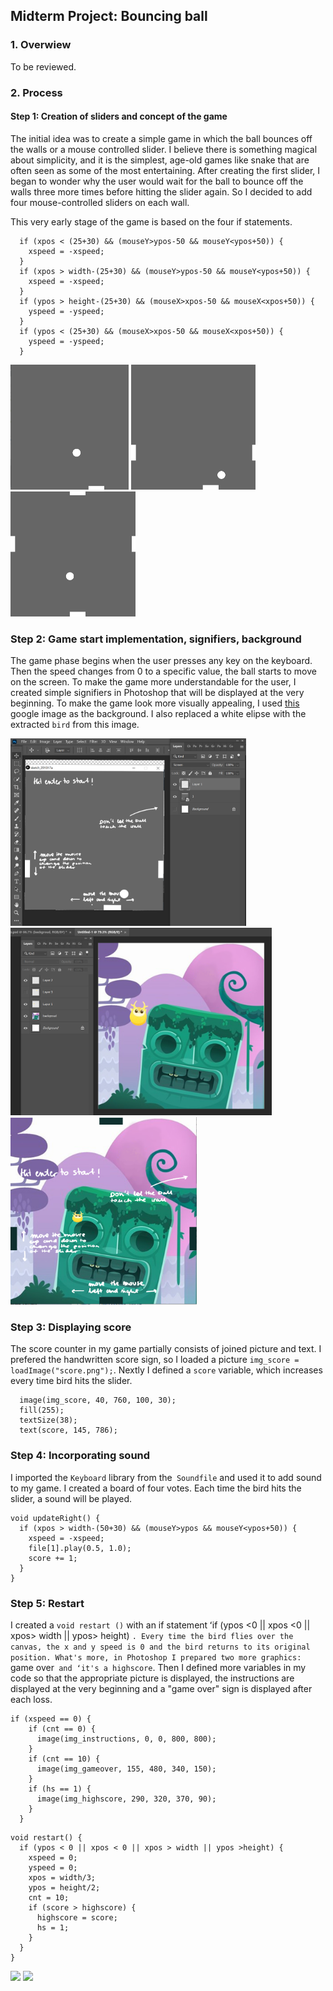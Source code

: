 ## Midterm Project: Bouncing ball

### 1. Overwiew
To be reviewed.

### 2. Process

#### Step 1: Creation of sliders and concept of the game

The initial idea was to create a simple game in which the ball bounces off the walls or a mouse controlled slider. I believe there is something magical about simplicity, and it is the simplest, age-old games like snake that are often seen as some of the most entertaining. After creating the first slider, I began to wonder why the user would wait for the ball to bounce off the walls three more times before hitting the slider again. So I decided to add four mouse-controlled sliders on each wall.

This very early stage of the game is based on the four if statements.

````
  if (xpos < (25+30) && (mouseY>ypos-50 && mouseY<ypos+50)) {
    xspeed = -xspeed;
  }
  if (xpos > width-(25+30) && (mouseY>ypos-50 && mouseY<ypos+50)) {
    xspeed = -xspeed;
  }
  if (ypos > height-(25+30) && (mouseX>xpos-50 && mouseX<xpos+50)) {
    yspeed = -yspeed;
  }
  if (ypos < (25+30) && (mouseX>xpos-50 && mouseX<xpos+50)) {
    yspeed = -yspeed;
  }
````

<img src="https://github.com/martapienkosz/interactivemedia/blob/master/midtermProject/Media/1.png" height="200"> <img src="https://github.com/martapienkosz/interactivemedia/blob/master/midtermProject/Media/2.png" height="200"> <img src="https://github.com/martapienkosz/interactivemedia/blob/master/midtermProject/Media/3.png" height="200">


### Step 2: Game start implementation, signifiers, background
The game phase begins when the user presses any key on the keyboard. Then the speed changes from 0 to a specific value, the ball starts to move on the screen. To make the game more understandable for the user, I created simple signifiers in Photoshop that will be displayed at the very beginning. To make the game look more visually appealing, I used [this](https://comidoc.net/static/assets/thumbs/750/1270990_0734_34.jpg) google image as the background. I also replaced a white elipse with the extracted `bird` from this image.

<img src="https://github.com/martapienkosz/interactivemedia/blob/master/midtermProject/Media/4.png" height="300"> <img src="https://github.com/martapienkosz/interactivemedia/blob/master/midtermProject/Media/6.png" height="300"> <img src="https://github.com/martapienkosz/interactivemedia/blob/master/midtermProject/Media/5.png" height="300">

### Step 3: Displaying score
The score counter in my game partially consists of joined picture and text. I prefered the handwritten score sign, so I loaded a picture `img_score = loadImage("score.png");`. Nextly I defined a `score` variable, which increases every time bird hits the slider.

```
  image(img_score, 40, 760, 100, 30);
  fill(255);
  textSize(38);
  text(score, 145, 786);
````

### Step 4: Incorporating sound
I imported the `Keyboard` library from the` Soundfile` and used it to add sound to my game. I created a board of four votes. Each time the bird hits the slider, a sound will be played.

````
void updateRight() {
  if (xpos > width-(50+30) && (mouseY>ypos && mouseY<ypos+50)) {
    xspeed = -xspeed;
    file[1].play(0.5, 1.0);
    score += 1;
  }
}
````

### Step 5: Restart
I created a `void restart ()` with an if statement ʻif (ypos <0 || xpos <0 || xpos> width || ypos> height) `. Every time the bird flies over the canvas, the x and y speed is 0 and the bird returns to its original position. What's more, in Photoshop I prepared two more graphics: `game over` and ʻit's a highscore`. Then I defined more variables in my code so that the appropriate picture is displayed, the instructions are displayed at the very beginning and a "game over" sign is displayed after each loss. 

````
if (xspeed == 0) {
    if (cnt == 0) {
      image(img_instructions, 0, 0, 800, 800);
    }
    if (cnt == 10) {
      image(img_gameover, 155, 480, 340, 150);
    }
    if (hs == 1) {
      image(img_highscore, 290, 320, 370, 90);
    }
  }
````
````
void restart() {
  if (ypos < 0 || xpos < 0 || xpos > width || ypos >height) {
    xspeed = 0;
    yspeed = 0;
    xpos = width/3;
    ypos = height/2;
    cnt = 10;
    if (score > highscore) {
      highscore = score;
      hs = 1;
    }
  }
}
````
<img src="https://github.com/martapienkosz/interactivemedia/blob/master/midtermProject/Media/7.png" height="300"> <img src="https://github.com/martapienkosz/interactivemedia/blob/master/midtermProject/Media/8.png" height="300">
